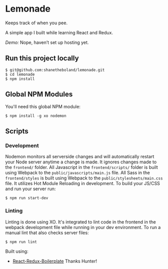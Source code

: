 # Lemonade

Keeps track of when you pee.

A simple app I built while learning React and Redux.

*Demo:* Nope, haven’t set up hosting yet.

## Run this project locally

```
$ git@github.com:shanetheboland/lemonade.git
$ cd lemonade
$ npm install
```

## Global NPM Modules

You'll need this global NPM module:

```
$ npm install -g xo nodemon
```

## Scripts

### Development
Nodemon monitors all serverside changes and will automatically restart your Node server anytime a change is made. It ignores changes made to the `frontend/` folder. All Javascript in the `frontend/scripts/` folder is built using Webpack to the `public/javascripts/main.js` file. All Sass in the `frontend/styles` is built using Webpack to the `public/stylesheets/main.css` file. It utilizes Hot Module Reloading in development. To build your JS/CSS and run your server run:

```
$ npm run start-dev
```
### Linting
Linting is done using XO. It's integrated to lint code in the frontend in the webpack development file while running in your dev environment. To run a manual lint that also checks server files:

```
$ npm run lint
```

Built using:
- [React-Redux-Boilerplate]("https://github.com/HunterFortuin/react-redux-boilerplate") Thanks Hunter!

